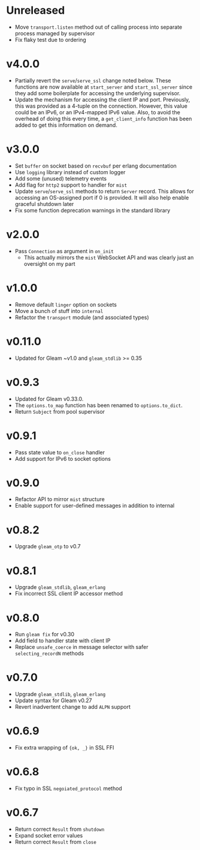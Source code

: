 # Unreleased

- Move `transport.listen` method out of calling process into separate process
managed by supervisor
- Fix flaky test due to ordering

# v4.0.0

- Partially revert the `serve`/`serve_ssl` change noted below.  These functions
  are now available at `start_server` and `start_ssl_server` since they add some
  boilerplate for accessing the underlying supervisor.
- Update the mechanism for accessing the client IP and port.  Previously, this
  was provided as a 4-tuple on the connection.  However, this value could be an
  IPv6, or an IPv4-mapped IPv6 value.  Also, to avoid the overhead of doing this
  every time, a `get_client_info` function has been added to get this
  information on demand.

# v3.0.0

- Set `buffer` on socket based on `recvbuf` per erlang documentation
- Use `logging` library instead of custom logger
- Add some (unused) telemetry events
- Add flag for `http2` support to handler for `mist`
- Update `serve`/`serve_ssl` methods to return `Server` record. This allows for
  accessing an OS-assigned port if 0 is provided.  It will also help enable
  graceful shutdown later
- Fix some function deprecation warnings in the standard library

# v2.0.0

- Pass `Connection` as argument in `on_init`
    - This actually mirrors the `mist` WebSocket API and was clearly just an
    oversight on my part

# v1.0.0

- Remove default `linger` option on sockets
- Move a bunch of stuff into `internal`
- Refactor the `transport` module (and associated types)

# v0.11.0

- Updated for Gleam ~v1.0 and `gleam_stdlib` >= 0.35

# v0.9.3

- Updated for Gleam v0.33.0.
- The `options.to_map` function has been renamed to `options.to_dict`.
- Return `Subject` from pool supervisor

# v0.9.1

- Pass state value to `on_close` handler
- Add support for IPv6 to socket options

# v0.9.0

- Refactor API to mirror `mist` structure
- Enable support for user-defined messages in addition to internal

# v0.8.2

- Upgrade `gleam_otp` to v0.7

# v0.8.1

- Upgrade `gleam_stdlib`, `gleam_erlang`
- Fix incorrect SSL client IP accessor method

# v0.8.0

- Run `gleam fix` for v0.30
- Add field to handler state with client IP
- Replace `unsafe_coerce` in message selector with safer
`selecting_recordN` methods

# v0.7.0

- Upgrade `gleam_stdlib`, `gleam_erlang`
- Update syntax for Gleam v0.27
- Revert inadvertent change to add `ALPN` support

# v0.6.9

- Fix extra wrapping of `{ok, _}` in SSL FFI

# v0.6.8

- Fix typo in SSL `negoiated_protocol` method

# v0.6.7

- Return correct `Result` from `shutdown`
- Expand socket error values
- Return correct `Result` from `close`
